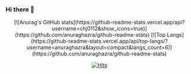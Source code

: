 ### Hi there 👋

<!--
**chj0112/chj0112** is a ✨ _special_ ✨ repository because its `README.md` (this file) appears on your GitHub profile.

Here are some ideas to get you started:

- 🔭 I’m currently working on ...
- 🌱 I’m currently learning ...
- 👯 I’m looking to collaborate on ...
- 🤔 I’m looking for help with ...
- 💬 Ask me about ...
- 📫 How to reach me: ...
- 😄 Pronouns: ...
- ⚡ Fun fact: ...
-->

<div align="center">
[![Anurag's GitHub stats](https://github-readme-stats.vercel.app/api?username=chj0112&show_icons=true)](https://github.com/anuraghazra/github-readme-stats)
[![Top Langs](https://github-readme-stats.vercel.app/api/top-langs/?username=anuraghazra&layout=compact&langs_count=6)](https://github.com/anuraghazra/github-readme-stats)

[![Hits](https://hits.seeyoufarm.com/api/count/incr/badge.svg?url=https%3A%2F%2Fgithub.com%2Fchj0112&count_bg=%2379C83D&title_bg=%23555555&icon=&icon_color=%23E7E7E7&title=hits&edge_flat=true)](https://hits.seeyoufarm.com)
</div>
